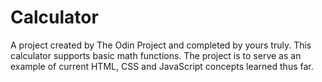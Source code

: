# Calculator
A project created by The Odin Project and completed by yours truly.
This calculator supports basic math functions.
The project is to serve as an example of current HTML, CSS and JavaScript concepts learned thus far.